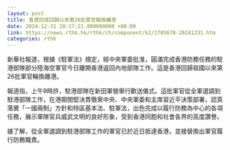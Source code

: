 ```yaml
---
layout: post
title: 香港完成回歸以來第26批軍官輪換離港
date: 2024-12-31 20:17:21.000000000 +08:00
link: https://news.rthk.hk/rthk/ch/component/k2/1785670-20241231.htm
categories: rthk
---
```


新華社報道，根據《駐軍法》規定，經中央軍委批准，圓滿完成香港防務任務的駐港部隊部分陸海空軍官今日離開香港返回內地部隊工作。這是香港回歸祖國以來第26批軍官輪換離港。

報道指，上午9時許，駐港部隊在新田軍營舉行歡送儀式。這批軍官從全軍選調到駐港部隊工作，在港期間堅決貫徹黨中央、中央軍委和主席習近平決策部署，認真落實「一國兩制」方針和特區基本法、駐軍法，出色完成以履行防務為中心的各項任務，展示軍隊官兵威武文明的良好形象，受到香港同胞和社會各界的高度讚譽。

據了解，從全軍選調到駐港部隊工作的軍官已於近日抵達香港，並接替換出軍官履行防務職責。

